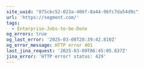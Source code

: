 ```yaml
---
site_uuid: "875cbc52-023a-406f-8a44-96fc7da54d9c"
url: 'https://segment.com/'
tags:
  - Enterprise-Jobs-to-be-Done
og_errors: true
og_last_error: '2025-03-08T20:39:42.810Z'
og_error_message: HTTP error 401
last_jina_request: '2025-03-09T06:45:05.837Z'
jina_error: 'HTTP error! status: 429'
---
```


